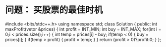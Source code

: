 # 问题： 买股票的最佳时机
<!--  问题描述：给定一个数组 prices ，它的第 i 个元素 prices[i] 表示一支给定股票第 i 天的价格。你只能在某一天买入这只股票，并选择在未来的某一个不同的日子卖出该股票。设计一个算法来计算你所能获取的最大利润。返回你可以从这笔交易中获取的最大利润，如果你不能获取任何利润，返回 0 。-->

#include <bits/stdc++.h>
using namespace std;
class Solution
{
public:
    int maxProfit(vetor<int> &prices)
    {
    int profit = INT_MIN;
    int buy = INT_MAX;
    for(int i = 0;i < prices.size();i++)
    {
    	int temp = prices[i] - buy;
	if(temp < 0)
	{
	    buy = prices[i];
	}
	if(temp > profit)
	{
	    profit = temp;
	}
    }
    return (profit > 0)?profit:0;
    }
};
